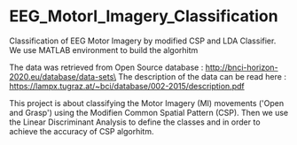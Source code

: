 # EEG_MotorI_Imagery_Classification
Classification of EEG Motor Imagery by modified CSP and LDA Classifier.
We use MATLAB environment to build the algorhitm

The data was retrieved from Open Source database : http://bnci-horizon-2020.eu/database/data-sets\
The description of the data can be read here : https://lampx.tugraz.at/~bci/database/002-2015/description.pdf

This project is about classifying the Motor Imagery (MI) movements ('Open and Grasp') using the Modifien Common Spatial Pattern (CSP). Then we use the Linear Discriminant Analysis to define the classes and in order to achieve the accuracy of CSP algorhitm.
